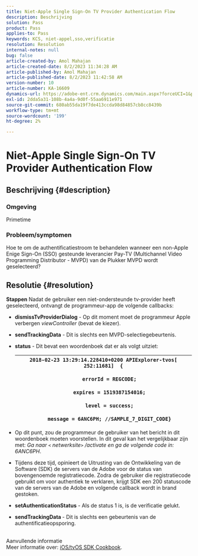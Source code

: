 ```yaml
---
title: Niet-Apple Single Sign-On TV Provider Authentication Flow
description: Beschrijving
solution: Pass
product: Pass
applies-to: Pass
keywords: KCS, niet-appel,sso,verificatie
resolution: Resolution
internal-notes: null
bug: false
article-created-by: Amol Mahajan
article-created-date: 8/2/2023 11:34:28 AM
article-published-by: Amol Mahajan
article-published-date: 8/2/2023 11:42:58 AM
version-number: 10
article-number: KA-16609
dynamics-url: https://adobe-ent.crm.dynamics.com/main.aspx?forceUCI=1&pagetype=entityrecord&etn=knowledgearticle&id=3141f489-2831-ee11-bdf3-6045bd006b3d
exl-id: 2dda5a31-108b-4a4a-9d0f-55aa6911e971
source-git-commit: 680ab55da19f7de413ccda98d84857cb8cc8439b
workflow-type: tm+mt
source-wordcount: '199'
ht-degree: 2%

---
```


# Niet-Apple Single Sign-On TV Provider Authentication Flow

## Beschrijving {#description}


### <b>Omgeving</b>

Primetime



### <b>Probleem/symptomen</b>

Hoe te om de authentificatiestroom te behandelen wanneer een non-Apple Enige Sign-On (SSO) gesteunde leverancier Pay-TV (Multichannel Video Programming Distributor - MVPD) van de Plukker MVPD wordt geselecteerd?


## Resolutie {#resolution}

<b>Stappen</b>
Nadat de gebruiker een niet-ondersteunde tv-provider heeft geselecteerd, ontvangt de programmeur-app de volgende callbacks:

- <b>dismissTvProviderDialog</b> - Op dit moment moet de programmeur Apple verbergen *viewController* (bevat de kiezer).
- <b>sendTrackingData</b> - Dit is slechts een MVPD-selectiegebeurtenis.
- <b>status</b> - Dit bevat een woordenboek dat er als volgt uitziet:

  | `2018-02-23 13:29:14.228410+0200 APIExplorer-tvos[ 252:11681]  {`<br><br>`    errorId = REGCODE;`<br><br>`    expires = 1519387154016;`<br><br>`    level = success;`<br><br>`    message = 6ANC6PH; //SAMPLE_7_DIGIT_CODE}` |
  | --- |


- Op dit punt, zou de programmeur de gebruiker van het bericht in dit woordenboek moeten voorstellen. In dit geval kan het vergelijkbaar zijn met: *Ga naar `<` netwerksite`>` /activate en ga de volgende code in: 6ANC6PH*.
- Tijdens deze tijd, opinieert de Uitrusting van de Ontwikkeling van de Software (SDK) de servers van de Adobe voor de status van bovengenoemde registratiecode. Zodra de gebruiker die registratiecode gebruikt om voor authentiek te verklaren, krijgt SDK een 200 statuscode van de servers van de Adobe en volgende callback wordt in brand gestoken.


- <b>setAuthenticationStatus</b> - Als de status 1 is, is de verificatie gelukt.


- <b>sendTrackingData </b>- Dit is slechts een gebeurtenis van de authentificatieopsporing.

<br>Aanvullende informatie<br>
Meer informatie over: [iOS/tvOS SDK Cookbook](https://experienceleague.adobe.com/docs/primetime/authentication/programmer-integration-guide/accessenabler-sdk/ios-sdk/iostvos-sdk-cookbook.html?lang=en#create_dev).

